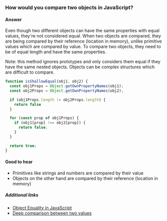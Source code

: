 ### How would you compare two objects in JavaScript?

#### Answer

Even though two different objects can have the same properties with equal values, they're not considered equal. When two objects are compared, they are being compared by their reference (location in memory), unlike primitive values which are compared by value. To compare two objects, they need to be of equal length and have the same properties.

Note: this method ignores prototypes and only considers them equal if they have the same nested objects. Objects can be  complex structures which are difficult to compare.

```js
function isShallowEqual(obj1, obj2) {
  const obj1Props = Object.getOwnPropertyNames(obj1);
  const obj2Props = Object.getOwnPropertyNames(obj2);

  if (obj1Props.length != obj2Props.length) {
    return false
  }

  for (const prop of obj1Props) {
    if (obj1[prop] !== obj2[prop]) {
      return false;
    }
  }

  return true;
}
```

#### Good to hear

* Primitives like strings and numbers are compared by their value
* Objects on the other hand are compared by their reference (location in memory)

##### Additional links

* [Object Equality in JavaScript](http://adripofjavascript.com/blog/drips/object-equality-in-javascript.html)
* [Deep comparison between two values](https://30secondsofcode.org/object#equals)

<!-- tags: (javascript) -->
